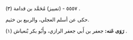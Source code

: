 ٥٥٥٧ - (تمييز) مُحَمَّد بن قدامة (٣) .

حكى عن أسلم العجلي، والربيع بن خثيم.

**رَوَى عَنه:** جعفر بن أَبي جعفر الرازي، وأَبُو بكر بْنعياش (١) .